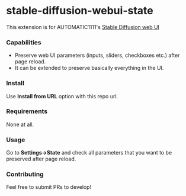 <img alt="" src="https://img.shields.io/badge/JavaScript-323330?style=for-the-badge&logo=javascript&logoColor=F7DF1E" />
<img alt="" src="https://img.shields.io/badge/Python-FFD43B?style=for-the-badge&logo=python&logoColor=blue" />

# stable-diffusion-webui-state

This extension is for AUTOMATIC1111's [Stable Diffusion web UI](https://github.com/AUTOMATIC1111/stable-diffusion-webui)

### Capabilities

* Preserve web UI parameters (inputs, sliders, checkboxes etc.) after page reload.
* It can be extended to preserve basically everything in the UI.

### Install

Use **Install from URL** option with this repo url. 

### Requirements

None at all.

### Usage

Go to **Settings->State** and check all parameters that you want to be preserved after page reload.

### Contributing

Feel free to submit PRs to develop!